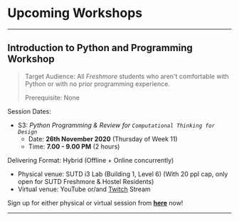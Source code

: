 # Upcoming Workshops

---

## Introduction to Python and Programming Workshop

>Target Audience: All *Freshmore* students who aren't comfortable with Python or with no prior programming experience.
>
>Prerequisite: None

Session Dates:

- S3: *Python Programming & Review for `Computational Thinking for Design`*
    - Date: **26th November 2020** (Thursday of Week 11)
    - Time: **7.00 - 9.00 PM** (2 hours)

Delivering Format: Hybrid (Offline + Online concurrently)

- Physical venue: SUTD i3 Lab (Building 1, Level 6) (With 20 ppl cap, only open for SUTD Freshmore & Hostel Residents)
- Virtual venue: YouTube or/and [Twitch](https://www.twitch.tv/3dcdsc) Stream

Sign up for either physical or virtual session from [**here**](https://forms.office.com/Pages/ResponsePage.aspx?id=drd2NJDpck-5UGJImDFiPT7laIF8QHhDuji50dJ_xY1UN0NMQTNLVEFGTFlJVzJWR0dCUDlaSEg0SS4u) now! 

<!-- Looking For:

- Workshop Instructor
    - To host the workshop session.
    - To prepare workshop materials.
    - Comfortable and confident in using Python.
- Workshop TAs (6~10)
    - Help offline workshop attendees when they get stuck
    - Answer questions (from offline & online)
    - Moderate online chat -->

---
